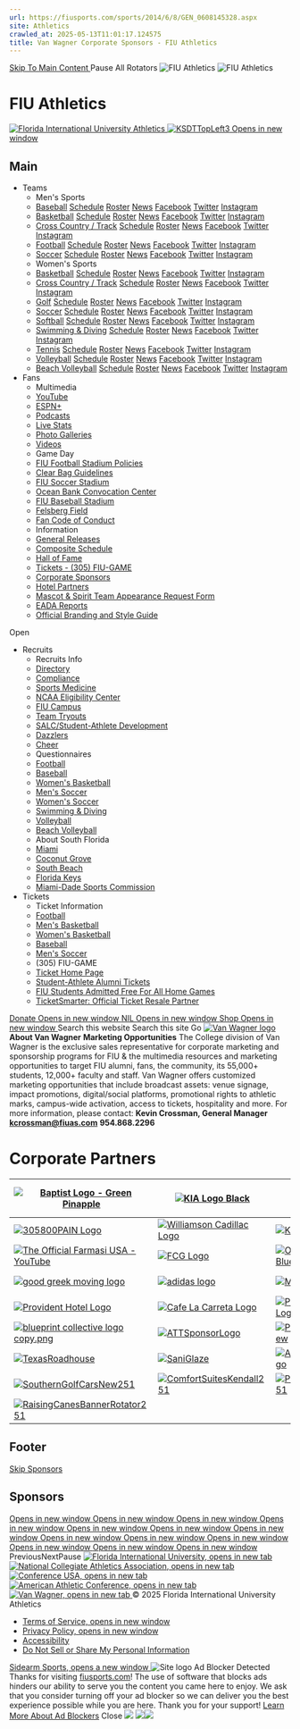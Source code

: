 ```yaml
---
url: https://fiusports.com/sports/2014/6/8/GEN_0608145328.aspx
site: Athletics
crawled_at: 2025-05-13T11:01:17.124575
title: Van Wagner Corporate Sponsors - FIU Athletics
---
```


[ Skip To Main Content ](https://fiusports.com/sports/2014/6/8/GEN_0608145328.aspx#main-content) Pause All Rotators 
![FIU Athletics](https://dxbhsrqyrr690.cloudfront.net/sidearm.nextgen.sites/fiu.sidearmsports.com/images/responsive_2024/logo_main.svg) ![FIU Athletics](https://dxbhsrqyrr690.cloudfront.net/sidearm.nextgen.sites/fiu.sidearmsports.com/images/responsive_2024/logo_main.svg)
# FIU Athletics
[ ![Florida International University Athletics](https://dxbhsrqyrr690.cloudfront.net/sidearm.nextgen.sites/fiu.sidearmsports.com/images/responsive_2024/logo_main.svg) ](https://fiusports.com/)
[ ![KSDTTopLeft3](https://fiusports.com/images/2024/10/30/KSDTTopLeft3.png) Opens in new window ](https://fiusports.com/common/controls/adhandler.aspx?ad_id=1&target=https://www.ksdt-cpa.com "Top Left Header Ad Space")
## Main
  * Teams
    * Men's Sports
    * [Baseball](https://fiusports.com/sports/baseball) [Schedule](https://fiusports.com/sports/baseball/schedule) [Roster](https://fiusports.com/sports/baseball/roster) [News](https://fiusports.com/sports/baseball/archives) [Facebook](https://www.facebook.com/FIUAthletics/) [Twitter](https://twitter.com/FIUBaseball) [Instagram](https://instagram.com/fiu_baseball)
    * [Basketball](https://fiusports.com/sports/mens-basketball) [Schedule](https://fiusports.com/sports/mens-basketball/schedule) [Roster](https://fiusports.com/sports/mens-basketball/roster) [News](https://fiusports.com/sports/mens-basketball/archives) [Facebook](https://www.facebook.com/FIUAthletics/) [Twitter](https://twitter.com/@FIUHoops) [Instagram](https://instagram.com/fiuhoops)
    * [Cross Country / Track](https://fiusports.com/sports/mens-cross-country) [Schedule](https://fiusports.com/sports/mens-cross-country/schedule) [Roster](https://fiusports.com/sports/mens-cross-country/roster) [News](https://fiusports.com/sports/mens-cross-country/archives) [Facebook](https://www.facebook.com/FIUAthletics/) [Twitter](https://twitter.com/fiutrackxc) [Instagram](https://instagram.com/fiutrackxc)
    * [Football](https://fiusports.com/sports/football) [Schedule](https://fiusports.com/sports/football/schedule) [Roster](https://fiusports.com/sports/football/roster) [News](https://fiusports.com/sports/football/archives) [Facebook](https://www.facebook.com/FIUAthletics/) [Twitter](https://twitter.com/FIUFootball) [Instagram](https://instagram.com/fiu.football)
    * [Soccer](https://fiusports.com/sports/mens-soccer) [Schedule](https://fiusports.com/sports/mens-soccer/schedule) [Roster](https://fiusports.com/sports/mens-soccer/roster) [News](https://fiusports.com/sports/mens-soccer/archives) [Facebook](https://www.facebook.com/FIUAthletics/) [Twitter](https://twitter.com/FIUMensSoccer) [Instagram](https://instagram.com/fiumsoccer)
    * Women's Sports
    * [Basketball](https://fiusports.com/sports/womens-basketball) [Schedule](https://fiusports.com/sports/womens-basketball/schedule) [Roster](https://fiusports.com/sports/womens-basketball/roster) [News](https://fiusports.com/sports/womens-basketball/archives) [Facebook](https://www.facebook.com/FIUAthletics/) [Twitter](https://twitter.com/@FIUWBB) [Instagram](https://instagram.com/fiuwbb)
    * [Cross Country / Track](https://fiusports.com/sports/womens-track-and-field) [Schedule](https://fiusports.com/sports/womens-track-and-field/schedule) [Roster](https://fiusports.com/sports/womens-track-and-field/roster) [News](https://fiusports.com/sports/womens-track-and-field/archives) [Facebook](https://www.facebook.com/FIUAthletics/) [Twitter](https://twitter.com/fiutrackxc) [Instagram](https://instagram.com/fiutrackxc)
    * [Golf](https://fiusports.com/sports/womens-golf) [Schedule](https://fiusports.com/sports/womens-golf/schedule) [Roster](https://fiusports.com/sports/womens-golf/roster) [News](https://fiusports.com/sports/womens-golf/archives) [Facebook](https://www.facebook.com/FIUAthletics/) [Twitter](https://twitter.com/FIUAthletics) [Instagram](https://instagram.com/fiuwgolf)
    * [Soccer](https://fiusports.com/sports/womens-soccer) [Schedule](https://fiusports.com/sports/womens-soccer/schedule) [Roster](https://fiusports.com/sports/womens-soccer/roster) [News](https://fiusports.com/sports/womens-soccer/archives) [Facebook](https://www.facebook.com/FIUAthletics/) [Twitter](https://twitter.com/FIUWSoccer) [Instagram](https://instagram.com/fiuwsoccer)
    * [Softball](https://fiusports.com/sports/softball) [Schedule](https://fiusports.com/sports/softball/schedule) [Roster](https://fiusports.com/sports/softball/roster) [News](https://fiusports.com/sports/softball/archives) [Facebook](https://www.facebook.com/FIUAthletics/) [Twitter](https://twitter.com/FIUSoftball) [Instagram](https://instagram.com/fiusoftball)
    * [Swimming & Diving](https://fiusports.com/sports/womens-swimming-and-diving) [Schedule](https://fiusports.com/sports/womens-swimming-and-diving/schedule) [Roster](https://fiusports.com/sports/womens-swimming-and-diving/roster) [News](https://fiusports.com/sports/womens-swimming-and-diving/archives) [Facebook](https://www.facebook.com/FIUAthletics/) [Twitter](https://twitter.com/FIUSwimDive) [Instagram](https://instagram.com/fiuswimdive)
    * [Tennis](https://fiusports.com/sports/womens-tennis) [Schedule](https://fiusports.com/sports/womens-tennis/schedule) [Roster](https://fiusports.com/sports/womens-tennis/roster) [News](https://fiusports.com/sports/womens-tennis/archives) [Facebook](https://www.facebook.com/FIUAthletics/) [Twitter](https://twitter.com/fiuwtennis) [Instagram](https://instagram.com/fiuwtennis)
    * [Volleyball](https://fiusports.com/sports/womens-volleyball) [Schedule](https://fiusports.com/sports/womens-volleyball/schedule) [Roster](https://fiusports.com/sports/womens-volleyball/roster) [News](https://fiusports.com/sports/womens-volleyball/archives) [Facebook](https://www.facebook.com/FIUAthletics/) [Twitter](https://twitter.com/FIUVolleyball) [Instagram](https://instagram.com/fiuvolleyball)
    * [Beach Volleyball](https://fiusports.com/sports/womens-beach-volleyball) [Schedule](https://fiusports.com/sports/womens-beach-volleyball/schedule) [Roster](https://fiusports.com/sports/womens-beach-volleyball/roster) [News](https://fiusports.com/sports/womens-beach-volleyball/archives) [Facebook](https://www.facebook.com/FIUAthletics/) [Twitter](https://twitter.com/@FIUBeachVB) [Instagram](https://instagram.com/fiubeach)
[ ](https://fiusports.com/common/controls/adhandler.aspx?ad_id=73&target=https://www.ksdt-cpa.com)
  * Fans
    * Multimedia
    * [YouTube](http://www.youtube.com/user/FIUPanthers)
    * [ESPN+](https://plus.espn.com/)
    * [Podcasts](https://fiusports.com/podcasts)
    * [Live Stats](http://www.statbroadcast.com/events/statmonitr.php?gid=flin)
    * [Photo Galleries](https://fiusports.com/galleries/)
    * [Videos](https://fiusports.com/watch/)
    * Game Day
    * [FIU Football Stadium Policies](https://fiusports.com/sports/2014/6/24/GEN_0624142437.aspx)
    * [Clear Bag Guidelines](https://fiusports.com/sports/2017/8/18/clear-bag-guidelines-information)
    * [FIU Soccer Stadium](https://fiusports.com/sports/2022/4/19/fiu-soccer-stadium-know-before-you-go-info)
    * [Ocean Bank Convocation Center](https://fiusports.com/sports/2016/1/4/GEN_0104163914.aspx)
    * [FIU Baseball Stadium ](https://fiusports.com/sports/2016/2/26/fiu-baseball-stadium-parking.aspx)
    * [Felsberg Field](https://fiusports.com/sports/2017/3/29/fiu-softball-stadium-prohibited-items.aspx)
    * [Fan Code of Conduct](https://fiusports.com/sports/2014/6/24/GEN_0624141546.aspx)
    * Information
    * [General Releases](https://fiusports.com/sports/general/archives)
    * [Composite Schedule](https://fiusports.com/calendar)
    * [Hall of Fame](https://fiusports.com/sb_output.aspx?form=49)
    * [Tickets - (305) FIU-GAME](https://fiutickets.com/tickets/events)
    * [Corporate Sponsors](https://fiusports.com/sports/2014/6/8/GEN_0608145328.aspx)
    * [Hotel Partners](https://fiusports.com/sports/2014/6/10/GEN_0610140637.aspx)
    * [Mascot & Spirit Team Appearance Request Form](https://fiusports.com/sb_output.aspx?form=34)
    * [EADA Reports](https://fiusports.com/sports/2024/11/25/fiu-athletics-eda-reports.aspx)
    * [Official Branding and Style Guide](https://fiusports.com/documents/2024/12/19/FIU_Athletics_Brand_Guide_2024-25.pdf)
[ ](https://fiusports.com/common/controls/adhandler.aspx?ad_id=74&target=https://www.nicklauschildrens.org/home)


Open
  * Recruits
    * Recruits Info
    * [Directory](https://fiusports.com/staff-directory)
    * [Compliance](https://fiusports.com/sports/2014/6/17/GEN_0617142806.aspx)
    * [Sports Medicine ](https://fiusports.com/sports/2014/6/16/GEN_0616141803.aspx)
    * [NCAA Eligibility Center](https://web3.ncaa.org/ecwr3/)
    * [FIU Campus](http://www.fiu.edu/about-us/index.html)
    * [Team Tryouts](https://fiusports.com/sports/2014/8/20/GEN_0820144108.aspx)
    * [SALC/Student-Athlete Development](https://fiusports.com/sports/2014/6/18/GEN_0618142211.aspx)
    * [Dazzlers](https://fiusports.com/sports/2025/2/12/fiu-cheer-and-dazzlers.aspx)
    * [Cheer](https://fiusports.com/sports/2025/2/19/cheer.aspx)
    * Questionnaires
    * [Football](http://college.jumpforward.com/questionnaire.aspx?iid=376&sportid=54)
    * [Baseball](http://college.jumpforward.com/questionnaire.aspx?iid=376&sportid=16)
    * [Women's Basketball](http://college.jumpforward.com/questionnaire.aspx?iid=376&sportid=3)
    * [Men's Soccer](https://college.jumpforward.com/questionnaire.aspx?iid=376&sportid=21)
    * [Women's Soccer](http://college.jumpforward.com/questionnaire.aspx?iid=376&sportid=9)
    * [Swimming & Diving](http://college.jumpforward.com/questionnaire.aspx?iid=376&sportid=53)
    * [Volleyball](http://college.jumpforward.com/questionnaire.aspx?iid=376&sportid=13)
    * [Beach Volleyball](http://college.jumpforward.com/questionnaire.aspx?iid=376&sportid=13)
    * About South Florida
    * [Miami](http://www.miamiandbeaches.com/)
    * [Coconut Grove](https://coconutgrove.com/)
    * [South Beach](http://www.visitsouthbeachonline.com/)
    * [Florida Keys](http://www.visitflorida.com/en-us/cities/florida-keys.html)
    * [Miami-Dade Sports Commission](https://www.miamiandbeaches.com/things-to-do/sports)
  * Tickets
    * Ticket Information
    * [Football](https://fiusports.com/sports/2025/3/7/SupportFootball.aspx?path=football)
    * [Men's Basketball](https://fiutickets.com/tickets/events/basketball/mens?path=mbball)
    * [Women's Basketball](https://fiutickets.com/tickets/events/basketball/womens?path=wbball)
    * [Baseball](https://fiutickets.com/tickets/events/baseball?path=baseball)
    * [Men's Soccer](https://fiutickets.com/tickets/events/soccer/mens-season?path=msoc)
    * (305) FIU-GAME
    * [Ticket Home Page ](https://fiutickets.com/tickets/events)
    * [Student-Athlete Alumni Tickets](https://fiusports.com/sports/2022/9/29/sa-alumni-tickets.aspx)
    * [FIU Students Admitted Free For All Home Games](https://onecard.fiu.edu/about/card-types/)
    * [TicketSmarter: Official Ticket Resale Partner](https://www.ticketsmarter.com/florida-international-golden-panthers?utm_source=fiusports&utm_medium=dropdownlink&utm_campaign=partners)


[ Donate Opens in new window ](https://fiusports.com/common/controls/adhandler.aspx?ad_id=3&target=https://fundraise.givesmart.com/f/3p4a/n?vid=1875li "Donate")
[ NIL Opens in new window ](https://fiusports.com/common/controls/adhandler.aspx?ad_id=4&target=https://www.blueprintnil.com "NIL")
[ Shop Opens in new window ](https://fiusports.com/common/controls/adhandler.aspx?ad_id=5&target=https://fiu.shoptruespirit.com "Shop")
Search this website
Search this site Go
[![Van Wagner logo](https://fiusports.com/common/controls/image_handler.aspx?thumb_id=0&image_path=/images/2020/3/26/Van_Wagner_2020_Primary.png)](http://www.vanwagner.com)
**About Van Wagner** **Marketing Opportunities** The College division of Van Wagner is the exclusive sales representative for corporate marketing and sponsorship programs for FIU & the multimedia resources and marketing opportunities to target FIU alumni, fans, the community, its 55,000+ students, 12,000+ faculty and staff. Van Wagner offers customized marketing opportunities that include broadcast assets: venue signage, impact promotions, digital/social platforms, promotional rights to athletic marks, campus-wide activation, access to tickets, hospitality and more.
For more information, please contact:
**Kevin Crossman, General Manager kcrossman@fiuas.com** **954.868.2296**
# Corporate Partners
[![Baptist Logo - Green Pinapple](https://fiusports.com/images/2024/4/5/600801-600803_-_Baptist_Health_Logo_Resize_167x95_2.jpg)](http://BaptistHealth.net) |  [![KIA Logo Black](https://fiusports.com/images/2023/9/8/KIA_Stacked_Logo_Black.jpg)](https://www.southdadekia.com/) |  [![UCU](https://fiusports.com/common/controls/image_handler.aspx?thumb_id=0&image_path=/images/2020/8/6/University_Credit_Union_Logo_2.png)](https://ucumiami.org/en/membership-2/florida-international-university) |  [![Nicklaus Children's Hospital - 300-100](https://fiusports.com/images/2024/9/23/Jack_Nicklaus_-_300-100.png)](https://www.nicklauschildrens.org/home)  
---|---|---|---  
[![305800PAIN Logo](https://fiusports.com/images/2024/1/8/305_800_PAIN_LOGO__2_.jpg)](https://305800pain.com/) |  [![Williamson Cadillac Logo](https://fiusports.com/images/2019/6/28/WCH_2025_FIU_CADILLAC_200X200.jpg)](https://www.williamsoncadillac.com/) |  [![KSDT Logo](https://fiusports.com/common/controls/image_handler.aspx?thumb_id=0&image_path=/images/2019/8/2/KSDT_Logo_Black_copy.jpg)](https://www.ksdt-cpa.com/) |  [![ShopFIU Logo](https://fiusports.com/common/controls/image_handler.aspx?thumb_id=0&image_path=/images/2019/6/4/shopfiu.jpg)](https://shop.fiu.edu/retail/)  
[![The Official Farmasi USA - YouTube](https://fiusports.com/sports/2014/6/8/GEN_0608145328.aspx)](https://www.farmasius.com/farmasi/products/product/nutrition?cid=36f6d965-66d3-eb11-a315-005056010963) |  [![FCG Logo](https://fiusports.com/images/2024/5/8/FCG_Conservation_Logo_-_FULL_COLOR_-_White_BG.jpg)](https://www.floridacitygas.com/) |  [![ONX Homes Logo - Blue](https://fiusports.com/images/2024/1/8/Onx_Wordmark_Blue.jpg)](https://my.onxhomes.com/lp/OnAlba?utm_source=google&utm_medium=cpc&utm_campaign=alba_search&gad_source=1&gbraid=0AAAAAoMvo3whfaevi-aUecCStoQDwdObM&gclid=EAIaIQobChMI0Yq6mceGiAMVcp9aBR20izNfEAAYASAAEgLjZfD_BwE) |  [![BowleroLogo24](https://fiusports.com/images/2024/8/21/Bowlero_LogoLargeWBG_highres.jpg)](https://www.bowlero.com/location/bowlero-doral)  
[![good greek moving logo](https://fiusports.com/common/controls/image_handler.aspx?thumb_id=0&image_path=/images/2020/9/12/GG_Logo_on_white_background_5_20.jpg)](https://greekmoving.com/) |  [![adidas logo](https://fiusports.com/common/controls/image_handler.aspx?thumb_id=0&image_path=/images/2014/6/8/adidas_logo_copy.jpg)](http://www.adidas.com/us/) |  [![MiamiDadeWater](https://fiusports.com/images/2024/9/6/WASD-Name_Color_Vertical__1_.png)](https://www.miamidade.gov/global/water/home.page) |  [![Intercontinental Doral Miami logo](https://fiusports.com/images/2022/11/20/IH_Doral_logo_cFyIw.png)](https://www.ihg.com/intercontinental/hotels/us/en/doral/miahc/hoteldetail)  
[![Provident Hotel Logo](https://fiusports.com/images/2023/8/30/Provident_logo.jpg)](https://www.providentresorts.com/) |  [![Cafe La Carreta Logo](https://fiusports.com/images/2023/8/15/LOGO_CAFE_LA_CARRETA.png)](https://www.lacarreta.com/) |  [![Pullman Miami Hotel Logo](https://fiusports.com/images/2023/8/15/PULLMAN_HAR_SIGLE_POS_RGB_300DPI.jpg)](https://www.pullman-miami-airport.com/) |  [![Ticketsmarter logo](https://fiusports.com/images/2023/8/15/TicketSmarter-CMYK.jpg)](https://www.ticketsmarter.com/)  
[![blueprint collective logo copy.png](https://static.wixstatic.com/media/79ed50_7b23388da3cd47cc86d936beff151e0c~mv2.png/v1/crop/x_0,y_8,w_1000,h_984/fill/w_222,h_218,al_c,q_85,usm_0.66_1.00_0.01,enc_auto/blueprint%20collective%20logo%20copy.png)](https://www.blueprintnil.com) |  [![ATTSponsorLogo](https://fiusports.com/images/2025/1/24/att_vt_lkp_rgb_pos__1_.png)](https://www.att.com/stores/florida/miami/46368?source=E-g2s10000000000X&wtExtndSource=stores) |  [![PeaceCorps2025New](https://fiusports.com/images/2025/2/15/Peace_Corps_Logo_Vertical_CMYK__2___1___1_.png)](http://www.peacecorps.gov) |  [![Pepsi logo](https://fiusports.com/images/2023/1/25/OIPepsi_Logo_-_Wh_Background_Stacked.jpg)](https://www.pepsi.com)  
[![TexasRoadhouse](https://fiusports.com/images/2024/8/21/Texas_Roadhouse_Logo_-_White_Background.jpeg)](https://www.texasroadhouse.com) |  [![SaniGlaze](https://fiusports.com/images/2024/8/21/SGMIA_Logo-2.png)](https://www.saniglaze.com) |  [![ApexOneSponsorLogo](https://fiusports.com/images/2024/9/20/Black_White_Red_Apex_LOGO.png)](https://apexonefl.com) |  [![JohnnyCubaNew251](https://fiusports.com/images/2025/2/15/JC_Logo_1__1___1_.png)](https://www.johnnycuba.us/home-1)  
[![SouthernGolfCarsNew251](https://fiusports.com/images/2025/2/15/LOGO_WITH_NO_BACKGROUND__1_.png)](https://www.southerngolfcars.com) |  [![ComfortSuitesKendall251](https://fiusports.com/images/2025/2/15/NEW_LOGO2___2___1_.jpg)](https://www.choicehotels.com/florida/miami/comfort-suites-hotels/fl086?mc=smgogouscsl&cid=us_ch_comfort-suites_search_ggl_b+g_conv_florida&ag=58700008191407572&pmf=GOOGLE&kw=comfort+suites+kendall&gclsrc=aw.ds&gad_source=1&gbraid=0AAAAAC8rhIIs5JWzh4Ofd_RsN8ufuiM-H&gclid=CjwKCAiAk8G9BhA0EiwAOQxmfkGm5KEud995uVKg3q0_XPQRoAaMLHtiUz-0pt6UXWx2vUshnZNF0hoCwPoQAvD_BwE) |  [![PiniInsuranceNew251](https://fiusports.com/images/2025/2/15/PiniInsuranceLogo_1___1___1_.jpeg)](https://piniinsurance.com) |  [![IDMiamiNew251](https://fiusports.com/images/2025/2/15/Identity_Miami-Logomark-PurpleBlue__2___1___1_.png)](https://www.liveatidentity.com/?gad_source=1&gbraid=0AAAAAC5_eO6jeDrzKJe3Q7S_T8tysXgRW&gclid=CjwKCAiAk8G9BhA0EiwAOQxmflNtSifbtqZSumMduWgmWTyZab_9RhDIRFAULVse3MjDiYjF5LNURRoCL78QAvD_BwE)  
[![RaisingCanesBannerRotator251](https://fiusports.com/images/2025/2/25/RC_Logo_-_Full_Color.jpg)](https://raisingcanes.com/home/) |  |  |   
## Footer
[Skip Sponsors](https://fiusports.com/sports/2014/6/8/GEN_0608145328.aspx#logo)
## Sponsors
[ Opens in new window ](https://fiusports.com/common/controls/adhandler.aspx?ad_id=24&target=https://ucumiami.org "UCUFooter")
[ Opens in new window ](https://fiusports.com/common/controls/adhandler.aspx?ad_id=25&target=https://baptisthealth.net "Baptist Health Footer")
[ Opens in new window ](https://fiusports.com/common/controls/adhandler.aspx?ad_id=26&target=https://www.nicklauschildrens.org/home "Nicklaus Footer")
[ Opens in new window ](https://fiusports.com/common/controls/adhandler.aspx?ad_id=27&target=https://www.southdadekia.com "South Dade Kia Footer")
[ Opens in new window ](https://fiusports.com/common/controls/adhandler.aspx?ad_id=23&target=https://www.ksdt-cpa.com "KSDTFooter")
[ Opens in new window ](https://fiusports.com/common/controls/adhandler.aspx?ad_id=24&target=https://ucumiami.org "UCUFooter")
[ Opens in new window ](https://fiusports.com/common/controls/adhandler.aspx?ad_id=25&target=https://baptisthealth.net "Baptist Health Footer")
[ Opens in new window ](https://fiusports.com/common/controls/adhandler.aspx?ad_id=26&target=https://www.nicklauschildrens.org/home "Nicklaus Footer")
[ Opens in new window ](https://fiusports.com/common/controls/adhandler.aspx?ad_id=27&target=https://www.southdadekia.com "South Dade Kia Footer")
[ Opens in new window ](https://fiusports.com/common/controls/adhandler.aspx?ad_id=23&target=https://www.ksdt-cpa.com "KSDTFooter")
[ Opens in new window ](https://fiusports.com/common/controls/adhandler.aspx?ad_id=24&target=https://ucumiami.org "UCUFooter")
[ Opens in new window ](https://fiusports.com/common/controls/adhandler.aspx?ad_id=25&target=https://baptisthealth.net "Baptist Health Footer")
[ Opens in new window ](https://fiusports.com/common/controls/adhandler.aspx?ad_id=26&target=https://www.nicklauschildrens.org/home "Nicklaus Footer")
PreviousNextPause
[ ![Florida International University, opens in new tab](https://dxbhsrqyrr690.cloudfront.net/sidearm.nextgen.sites/fiu.sidearmsports.com/images/responsive_2024/footer_logo_edu.svg) ](https://www.fiu.edu/) [ ![National Collegiate Athletics Association, opens in new tab](https://dxbhsrqyrr690.cloudfront.net/sidearm.nextgen.sites/fiu.sidearmsports.com/images/responsive_2024/footer_logo_conf_ncaa.png) ](https://www.ncaa.org/) [ ![Conference USA, opens in new tab](https://dxbhsrqyrr690.cloudfront.net/sidearm.nextgen.sites/fiu.sidearmsports.com/images/responsive_2024/logo_footer_conf_cusa.svg) ](http://conferenceusa.com/) [ ![American Athletic Conference, opens in new tab](https://dxbhsrqyrr690.cloudfront.net/sidearm.nextgen.sites/fiu.sidearmsports.com/images/responsive_2024/footer_logo_conf_american.svg) ](https://theamerican.org/) [ ![Van Wagner, opens in new tab](https://dxbhsrqyrr690.cloudfront.net/sidearm.nextgen.sites/fiu.sidearmsports.com/images/responsive_2024/footer_logo_van-wagner.svg) ](http://www.vanwagner.com/)
© 2025 Florida International University Athletics
  * [Terms of Service, opens in new window](http://sidearmsports.com/terms-of-service)
  * [Privacy Policy, opens in new window](http://sidearmsports.com/privacypolicy)
  * [Accessibility](https://sidearmsports.com/accessibility-statement)
  * [Do Not Sell or Share My Personal Information](https://fiusports.com/sports/2014/6/8/GEN_0608145328.aspx)


[ Sidearm Sports, opens a new window ](https://www.sidearmsports.com)
![Site logo](https://fiusports.com/images/logos/site/site.png?width=48)
Ad Blocker Detected
Thanks for visiting [fiusports.com](https://fiusports.com/sports/2014/6/8/GEN_0608145328.aspx)!
The use of software that blocks ads hinders our ability to serve you the content you came here to enjoy.
We ask that you consider turning off your ad blocker so we can deliver you the best experience possible while you are here.
Thank you for your support!
[Learn More About Ad Blockers](http://www.sidearmsports.com/blockers)
Close
![](https://adservice.google.com/ddm/fls/z/dc_pre=CN65od_aoI0DFRWfWgUdoO8uSA;src=8031022;type=count0;cat=sitev0;dc_lat=;dc_rdid=;tag_for_child_directed_treatment=;ord=1;num=2022969194533.8323)
![](https://insight.adsrvr.org/track/conv/?adv=3xwb5d7&ct=0:6dpl0mk&fmt=3)![](https://adservice.google.com/ddm/fls/z/dc_pre=CJm3q9_aoI0DFcmeWgUdu3Exkw;src=8031022;type=counter;cat=sitev0;dc_lat=;dc_rdid=;tag_for_child_directed_treatment=;ord=1;num=5884110448044.615)
